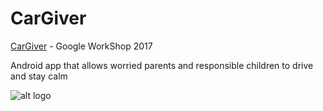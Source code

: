 # CarGiver
[CarGiver](http://cargiver-2017.appspot.com/) - Google WorkShop 2017

Android app that allows worried parents and responsible children to drive and stay calm

![alt logo](http://cargiver-2017.appspot.com/images/logoAndBackgroundCarGiver.PNG)
